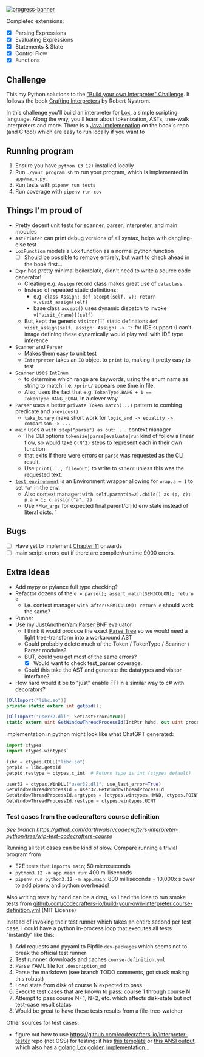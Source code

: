[![progress-banner](https://backend.codecrafters.io/progress/interpreter/5ed16121-3c0b-470d-895b-ae98cca3fb6d)](https://app.codecrafters.io/users/codecrafters-bot?r=2qF)

Completed extensions:
- [x] Parsing Expressions
- [x] Evaluating Expressions
- [x] Statements & State
- [x] Control Flow
- [x] Functions

## Challenge

This my Python solutions to the ["Build your own Interpreter" Challenge](https://app.codecrafters.io/courses/interpreter/overview). It follows the book [Crafting Interpreters](https://craftinginterpreters.com/) by Robert Nystrom.

In this challenge you'll build an interpreter for [Lox](https://craftinginterpreters.com/the-lox-language.html), a simple scripting language. Along the way, you'll learn about tokenization, ASTs, tree-walk interpreters and more. There is a [Java implemenation](https://github.com/munificent/craftinginterpreters/blob/4a840f70f69c6ddd17cfef4f6964f8e1bcd8c3d4/java/com/craftinginterpreters/lox/Lox.java#L23) on the book's repo (and C too!) which are easy to run locally if you want to 

## Running program

1. Ensure you have `python (3.12)` installed locally
2. Run `./your_program.sh` to run your program, which is implemented in `app/main.py`.
3. Run tests with `pipenv run tests`
3. Run coverage with `pipenv run cov`

## Things I'm proud of
- Pretty decent unit tests for scanner, parser, interpreter, and main modules
- `AstPrinter` can print debug versions of all syntax, helps with dangling-else test
- `LoxFunction` models a Lox function as a normal python function
	- [ ] Should be possible to remove entirely, but want to check ahead in the book first...
- `Expr` has pretty minimal boilerplate, didn't need to write a source code generator!
	- Creating e.g. `Assign` record class makes great use of `dataclass`
	- Instead of repeated static definitions:
		- e.g. `class Assign: def accept(self, v): return v.visit_assign(self)`
		- base class `accept()` uses dynamic dispatch to invoke `v["visit_{name}](self)`
	- But, kept the generic `Visitor[T]` static definitions `def visit_assign(self, assign: Assign) -> T:` for IDE support (I can't image defining these dynamically would play well with IDE type inference
- `Scanner` and `Parser`
	- Makes them easy to unit test
	- `Interpreter` takes an `IO` object to `print` to, making it pretty easy to test
- `Scanner` uses `IntEnum` 
	- to determine which range are keywords, using the enum name as string to match. i.e. `/print/` appears one time in file.
	- Also, uses the fact that e.g. `TokenType.BANG + 1 == TokenType.BANG_EQUAL` in a clever way
- `Parser` uses a better `private Token match(...)` pattern to combing predicate and `previous()`
	- `take_binary` make short work for `logic_and -> equality -> comparison -> ...`
- `main` uses a `with step("parse") as out: ...` context manager
	- The CLI options `tokenize|parse|evaluate|run` kind of follow a linear flow, so would take `O(N^2)` steps to represent each in their own function.
	- that exits if there were errors or `parse` was requested as the CLI result.
	- Use `print(..., file=out)` to write to `stderr` unless this was the requested text.
- [`test_environment`](test/test_environment.py) is an Environment wrapper allowing for `wrap.a = 1` to set `"a"` in the env.
	- Also context manager: `with self.parent(a=2).child() as (p, c): p.a = 1; c.assign("a", 2)` 
	-  Use `**kw_args`  for expected final parent/child env state instead of literal dicts.
`
## Bugs
- [ ] Have yet to implement [Chapter 11](https://craftinginterpreters.com/resolving-and-binding.html) onwards
- [ ] main script errors out if there are compiler/runtime 9000 errors.
## Extra ideas
- Add mypy or pylance full type checking?
- Refactor dozens of the `e = parse(); assert_match(SEMICOLON); return e`
	- i.e. context manager `with after(SEMICOLON): return e` should work the same?
- Runner 
- Use my [JustAnotherYamlParser](https://github.com/darthwalsh/JustAnotherYamlParser) BNF evaluator
	- I think it would produce the exact [Parse Tree](https://craftinginterpreters.com/representing-code.html#implementing-syntax-trees) so we would need a light tree-transform into a workaround AST
	- Could probably delete much of the Token / TokenType / Scanner / Parser modules?
	- BUT, could you get most of the same errors? 
        - [x] Would want to check test_parser coverage.
	- Could this take the AST and generate the datatypes and visitor interface?
- How hard would it be to "just" enable FFI in a similar way to c# with decorators?
```csharp
[DllImport("libc.so")]
private static extern int getpid();

[DllImport("user32.dll", SetLastError=true)]
static extern uint GetWindowThreadProcessId(IntPtr hWnd, out uint processId);
```

implementation in python might look like what ChatGPT generated:
```python
import ctypes
import ctypes.wintypes

libc = ctypes.CDLL("libc.so")
getpid = libc.getpid
getpid.restype = ctypes.c_int  # Return type is int (ctypes default)

user32 = ctypes.WinDLL("user32.dll", use_last_error=True)
GetWindowThreadProcessId = user32.GetWindowThreadProcessId
GetWindowThreadProcessId.argtypes = [ctypes.wintypes.HWND, ctypes.POINTER(ctypes.wintypes.DWORD)]
GetWindowThreadProcessId.restype = ctypes.wintypes.UINT
```

### Test cases from the codecrafters course definition
*See branch https://github.com/darthwalsh/codecrafters-interpreter-python/tree/wip-test-codecrafters-course*

Running all test cases can be kind of slow. Compare running a trivial program from 
* E2E tests that `imports main`; 50 microseconds
* `python3.12 -m app.main run`: 400 milliseconds
* `pipenv run python3.12 -m app.main`: 800 milliseconds = 10,000x slower to add pipenv and python overheads!

Also writing tests by hand can be a drag, so I had the idea to run smoke tests from [github.com/codecrafters-io/build-your-own-interpreter course-definition.yml](https://github.com/codecrafters-io/build-your-own-interpreter/blob/0fc863d1f4389d34705bf8529eff0a6d60127e15/course-definition.yml#L5105) (MIT License)

Instead of invoking their test runner which takes an entire second per test case, I could have a python in-process loop that executes all tests "instantly" like this:
1. Add requests and pyyaml to Pipfile `dev-packages` which seems not to break the official test runner
2. Test runnner downloads and caches `course-definition.yml`
3. Parse YAML file for `.description_md`
4. Parse the markdown (see branch TODO comments, got stuck making this robust)
5. Load state from disk of course N expected to pass
6. Execute test cases that are known to pass: course 1 through course N
7. Attempt to pass course N+1, N+2, etc. which affects disk-state but not test-case result status
8. Would be great to have these tests results from a file-tree-watcher

Other sources for test cases:
- figure out how to use https://github.com/codecrafters-io/interpreter-tester repo (not OSS) for testing: it has [this template](https://github.com/codecrafters-io/interpreter-tester/blob/2d0a2ab76a8524481af1442ab0f05e7383bca876/test_programs/c4/2.lox) or [this ANSI output](https://github.com/codecrafters-io/interpreter-tester/blob/2d0a2ab76a8524481af1442ab0f05e7383bca876/test_programs/c4/2.lox), which also has a [golang Lox golden implementation](https://github.com/codecrafters-io/interpreter-tester/blob/2d0a2ab76a8524481af1442ab0f05e7383bca876/internal/lox/parser.go)...
